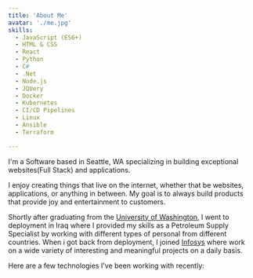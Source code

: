```yaml
---
title: 'About Me'
avatar: './me.jpg'
skills:
  - JavaScript (ES6+)
  - HTML & CSS
  - React
  - Python
  - C#
  - .Net
  - Node.js
  - JQUery
  - Docker
  - Kubernetes
  - CI/CD Pipelines
  - Linux
  - Ansible
  - Terraform

---
```


I'm a Software based in Seattle, WA specializing in building exceptional websites(Full Stack) and applications.

I enjoy creating things that live on the internet, whether that be websites, applications, or anything in between. My goal is to always build products that provide joy and entertainment to customers.

Shortly after graduating from the [University of Washington](https://www.washington.edu/), I went to deployment in Iraq where I provided my skills as a Petroleum Supply Specialist by working with different types of personal from different countries. When i got back from deployment, I joined [Infosys](https://www.infosys.com) where
work on a wide variety of interesting and meaningful projects on a daily basis.

Here are a few technologies I've been working with recently:
